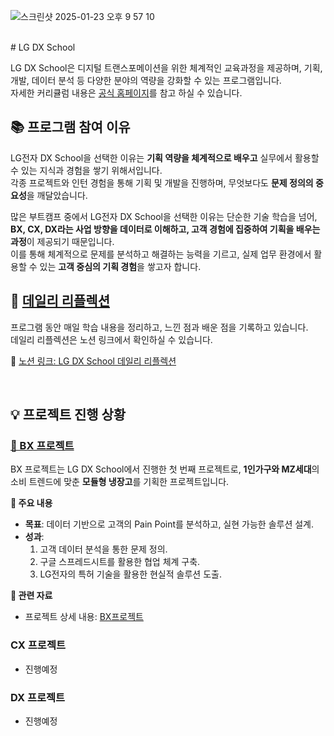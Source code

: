 
![스크린샷 2025-01-23 오후 9 57 10](https://github.com/user-attachments/assets/7d269ca5-3ff1-42d7-9549-643d05e8e9c1)

</br>
# LG DX School

LG DX School은 디지털 트랜스포메이션을 위한 체계적인 교육과정을 제공하며, 기획, 개발, 데이터 분석 등 다양한 분야의 역량을 강화할 수 있는 프로그램입니다.  
자세한 커리큘럼 내용은 [공식 홈페이지](https://dxschool.co.kr/)를 참고 하실 수 있습니다.


## 📚 프로그램 참여 이유

LG전자 DX School을 선택한 이유는 **기획 역량을 체계적으로 배우고** 실무에서 활용할 수 있는 지식과 경험을 쌓기 위해서입니다.  
각종 프로젝트와 인턴 경험을 통해 기획 및 개발을 진행하며, 무엇보다도 **문제 정의의 중요성**을 깨달았습니다. 

많은 부트캠프 중에서 LG전자 DX School을 선택한 이유는 단순한 기술 학습을 넘어, **BX, CX, DX라는 사업 방향을 데이터로 이해하고, 고객 경험에 집중하여 기획을 배우는 과정**이 제공되기 때문입니다.  
이를 통해 체계적으로 문제를 분석하고 해결하는 능력을 기르고, 실제 업무 환경에서 활용할 수 있는 **고객 중심의 기획 경험**을 쌓고자 합니다.


## 📖 [데일리 리플렉션](https://www.notion.so/LG-15fad2388efe8026942acf74ad7ba748)

프로그램 동안 매일 학습 내용을 정리하고, 느낀 점과 배운 점을 기록하고 있습니다.  
데일리 리플렉션은 노션 링크에서 확인하실 수 있습니다.

🔗 [노션 링크: LG DX School 데일리 리플렉션](https://www.notion.so/LG-15fad2388efe8026942acf74ad7ba748)

</br>

## 💡 프로젝트 진행 상황

### [💼 BX 프로젝트](https://github.com/ejehoon/LG_DX_School/blob/main/BX_Project.md)

BX 프로젝트는 LG DX School에서 진행한 첫 번째 프로젝트로, **1인가구와 MZ세대**의 소비 트렌드에 맞춘 **모듈형 냉장고**를 기획한 프로젝트입니다.

**📑 주요 내용**

- **목표**: 데이터 기반으로 고객의 Pain Point를 분석하고, 실현 가능한 솔루션 설계.  
- **성과**: 
  1. 고객 데이터 분석을 통한 문제 정의.  
  2. 구글 스프레드시트를 활용한 협업 체계 구축.  
  3. LG전자의 특허 기술을 활용한 현실적 솔루션 도출.

**🔗 관련 자료**

- 프로젝트 상세 내용: [BX프로젝트](https://github.com/ejehoon/LG_DX_School/blob/main/BX_Project.md)  

### CX 프로젝트
- 진행예정

### DX 프로젝트
- 진행예정


